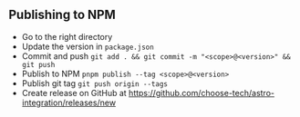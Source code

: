 ## Publishing to NPM

- Go to the right directory
- Update the version in `package.json`
- Commit and push `git add . && git commit -m "<scope>@<version>" && git push`
- Publish to NPM `pnpm publish --tag <scope>@<version>`
- Publish git tag `git push origin --tags`
- Create release on GitHub at https://github.com/choose-tech/astro-integration/releases/new
